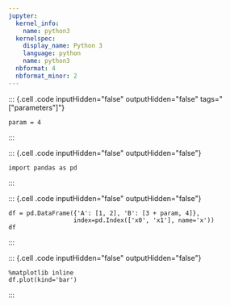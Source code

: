 ```yaml
---
jupyter:
  kernel_info:
    name: python3
  kernelspec:
    display_name: Python 3
    language: python
    name: python3
  nbformat: 4
  nbformat_minor: 2
---
```


::: {.cell .code inputHidden="false" outputHidden="false" tags="[\"parameters\"]"}
``` {.python}
param = 4
```
:::

::: {.cell .code inputHidden="false" outputHidden="false"}
``` {.python}
import pandas as pd
```
:::

::: {.cell .code inputHidden="false" outputHidden="false"}
``` {.python}
df = pd.DataFrame({'A': [1, 2], 'B': [3 + param, 4]},
                  index=pd.Index(['x0', 'x1'], name='x'))
df
```
:::

::: {.cell .code inputHidden="false" outputHidden="false"}
``` {.python}
%matplotlib inline
df.plot(kind='bar')
```
:::
